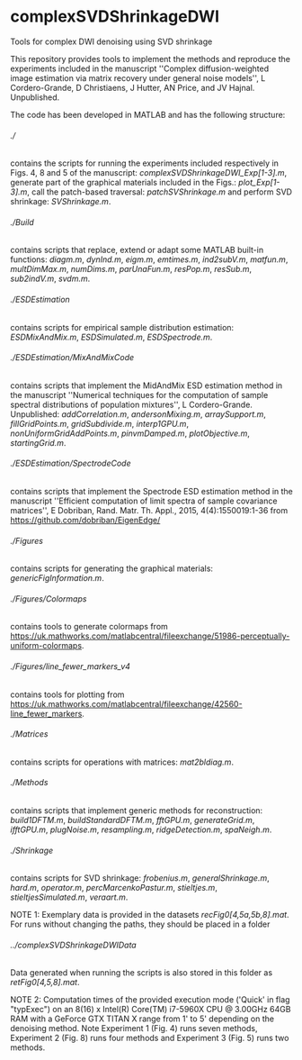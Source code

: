 # complexSVDShrinkageDWI
Tools for complex DWI denoising using SVD shrinkage

This repository provides tools to implement the methods and reproduce the experiments included in the manuscript ''Complex diffusion-weighted image estimation via matrix recovery under general noise models'', L Cordero-Grande, D Christiaens, J Hutter, AN Price, and JV Hajnal. Unpublished.

The code has been developed in MATLAB and has the following structure:

###### ./
contains the scripts for running the experiments included respectively in Figs. 4, 8 and 5 of the manuscript: *complexSVDShrinkageDWI_Exp[1-3].m*, generate part of the graphical materials included in the Figs.: *plot_Exp[1-3].m*, call the patch-based traversal: *patchSVShrinkage.m* and perform SVD shrinkage: *SVShrinkage.m*.

###### ./Build
contains scripts that replace, extend or adapt some MATLAB built-in functions: *diagm.m*, *dynInd.m*, *eigm.m*, *emtimes.m*, *ind2subV.m*, *matfun.m*, *multDimMax.m*, *numDims.m*, *parUnaFun.m*, *resPop.m*, *resSub.m*, *sub2indV.m*, *svdm.m*.

###### ./ESDEstimation
contains scripts for empirical sample distribution estimation: *ESDMixAndMix.m*, *ESDSimulated.m*, *ESDSpectrode.m*.

###### ./ESDEstimation/MixAndMixCode
contains scripts that implement the MidAndMix ESD estimation method in the manuscript ''Numerical techniques for the computation of sample spectral distributions of population mixtures'', L Cordero-Grande. Unpublished: *addCorrelation.m*, *andersonMixing.m*, *arraySupport.m*, *fillGridPoints.m*, *gridSubdivide.m*, *interp1GPU.m*, *nonUniformGridAddPoints.m*, *pinvmDamped.m*, *plotObjective.m*, *startingGrid.m*.

###### ./ESDEstimation/SpectrodeCode
contains scripts that implement the Spectrode ESD estimation method in the manuscript ''Efficient computation of limit spectra of sample covariance matrices'', E Dobriban, Rand. Matr. Th. Appl., 2015, 4(4):1550019:1-36 from https://github.com/dobriban/EigenEdge/

###### ./Figures
contains scripts for generating the graphical materials: *genericFigInformation.m*.

###### ./Figures/Colormaps
contains tools to generate colormaps from https://uk.mathworks.com/matlabcentral/fileexchange/51986-perceptually-uniform-colormaps.

###### ./Figures/line_fewer_markers_v4
contains tools for plotting from https://uk.mathworks.com/matlabcentral/fileexchange/42560-line_fewer_markers.

###### ./Matrices
contains scripts for operations with matrices: *mat2bldiag.m*.

###### ./Methods
contains scripts that implement generic methods for reconstruction: *build1DFTM.m*, *buildStandardDFTM.m*, *fftGPU.m*, *generateGrid.m*, *ifftGPU.m*, *plugNoise.m*, *resampling.m*, *ridgeDetection.m*, *spaNeigh.m*.

###### ./Shrinkage
contains scripts for SVD shrinkage: *frobenius.m*, *generalShrinkage.m*, *hard.m*, *operator.m*, *percMarcenkoPastur.m*, *stieltjes.m*, *stieltjesSimulated.m*, *veraart.m*.


NOTE 1: Exemplary data is provided in the datasets *recFig0[4,5a,5b,8].mat*. For runs without changing the paths, they should be placed in a folder
###### ../complexSVDShrinkageDWIData
Data generated when running the scripts is also stored in this folder as *retFig0[4,5,8].mat*.

NOTE 2: Computation times of the provided execution mode ('Quick' in flag "typExec") on an 8(16) x Intel(R) Core(TM) i7-5960X CPU @ 3.00GHz 64GB RAM with a GeForce GTX TITAN X range from 1' to 5' depending on the denoising method. Note Experiment 1 (Fig. 4) runs seven methods, Experiment 2 (Fig. 8) runs four methods and Experiment 3 (Fig. 5) runs two methods.

